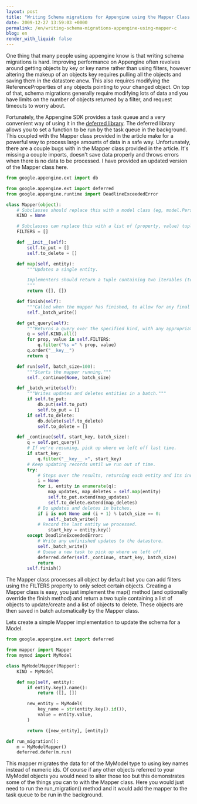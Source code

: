 ```yaml
---
layout: post
title: "Writing Schema migrations for Appengine using the Mapper Class and the deferred Library"
date: 2009-12-27 13:59:03 +0000
permalink: /en/writing-schema-migrations-appengine-using-mapper-c
blog: en
render_with_liquid: false
---
```


One thing that many people using appengine know is that writing schema
migrations is hard. Improving performance on Appengine often revolves
around getting objects by key or key name rather than using filters,
however altering the makeup of an objects key requires pulling all the
objects and saving them in the datastore anew. This also requires
modifying the ReferenceProperties of any objects pointing to your
changed object. On top of that, schema migrations generally require
modifying lots of data and you have limits on the number of objects
returned by a filter, and request timeouts to worry about.

Fortunately, the Appengine SDK provides a task queue and a very
convenient way of using it in the [deferred
library](http://code.google.com/appengine/articles/deferred.html). The
deferred library allows you to set a function to be run by the task
queue in the background. This coupled with the Mapper class provided in
the article make for a powerful way to process large amounts of data in
a safe way. Unfortunately, there are a couple bugs with in the Mapper
class provided in the article. It's missing a couple imports, doesn't
save data properly and throws errors when there is no data to be
processed. I have provided an updated version of the Mapper class here.

```python
from google.appengine.ext import db

from google.appengine.ext import deferred
from google.appengine.runtime import DeadlineExceededError

class Mapper(object):
    # Subclasses should replace this with a model class (eg, model.Person).
    KIND = None

    # Subclasses can replace this with a list of (property, value) tuples to filter by.
    FILTERS = []

    def __init__(self):
        self.to_put = []
        self.to_delete = []

    def map(self, entity):
        """Updates a single entity.

        Implementers should return a tuple containing two iterables (to_update, to_delete).
        """
        return ([], [])

    def finish(self):
        """Called when the mapper has finished, to allow for any final work to be done."""
        self._batch_write()

    def get_query(self):
        """Returns a query over the specified kind, with any appropriate filters applied."""
        q = self.KIND.all()
        for prop, value in self.FILTERS:
            q.filter("%s =" % prop, value)
        q.order("__key__")
        return q

    def run(self, batch_size=100):
        """Starts the mapper running."""
        self._continue(None, batch_size)

    def _batch_write(self):
        """Writes updates and deletes entities in a batch."""
        if self.to_put:
            db.put(self.to_put)
            self.to_put = []
        if self.to_delete:
            db.delete(self.to_delete)
            self.to_delete = []

    def _continue(self, start_key, batch_size):
        q = self.get_query()
        # If we're resuming, pick up where we left off last time.
        if start_key:
            q.filter("__key__ >", start_key)
        # Keep updating records until we run out of time.
        try:
            # Steps over the results, returning each entity and its index.
            i = None
            for i, entity in enumerate(q):
                map_updates, map_deletes = self.map(entity)
                self.to_put.extend(map_updates)
                self.to_delete.extend(map_deletes)
            # Do updates and deletes in batches.
            if i is not None and (i + 1) % batch_size == 0:
                self._batch_write()
            # Record the last entity we processed.
                start_key = entity.key()
        except DeadlineExceededError:
            # Write any unfinished updates to the datastore.
            self._batch_write()
            # Queue a new task to pick up where we left off.
            deferred.defer(self._continue, start_key, batch_size)
            return
        self.finish()
```

The Mapper class processes all object by default but you can add filters
using the FILTERS property to only select certain objects. Creating a
Mapper class is easy, you just implement the map() method (and
optionally override the finish method) and return a two tuple containing
a list of objects to update/create and a list of objects to delete.
These objects are then saved in batch automatically by the Mapper class.

Lets create a simple Mapper implementation to update the schema for a
Model.

```python
from google.appengine.ext import deferred

from mapper import Mapper
from mymod import MyModel

class MyModelMapper(Mapper):
    KIND = MyModel

    def map(self, entity):
        if entity.key().name():
            return ([], [])

        new_entity = MyModel(
            key_name = str(entity.key().id()),
            value = entity.value,
        )

        return ([new_entity], [entity])

def run_migration():
    m = MyModelMapper()
    deferred.defer(m.run)
```

This mapper migrates the data for of the MyModel type to using key names
instead of numeric ids. Of course if any other objects referred to your
MyModel objects you would need to alter those too but this demonstrates
some of the things you can to with the Mapper class. Here you would just
need to run the run_migration() method and it would add the mapper to
the task queue to be run in the background.
